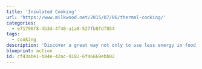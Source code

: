 ```yaml
---
title: 'Insulated Cooking'
url: 'https://www.milkwood.net/2015/07/06/thermal-cooking/'
categories:
  - e71796f8-4b3d-4f40-a1a8-527fb0fdf854
tags:
  - cooking
description: 'Discover a great way not only to use less energy in food preparation, but to serve tastier and more nutritious meals at the same time.  Any recipe that calls for boiling, simmering, steaming, or roasting will often taste better— [hot from the haybox](https://www.motherearthnews.com/diy/haybox-cooking-zmaz80jfzraw) — than it would with regular stove preparation ... and you''ll save heat energy at the same time.  You can pick up a pot-sized [thermal cooker](http://www.cookingworld.biz/thermal-cooker-guide/), or simply put a blanket in a cooler.'
blueprint: action
id: cf43abe1-b84e-42ac-9182-6f46669ebb02
---
```

